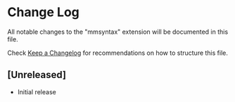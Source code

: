 # Change Log

All notable changes to the "mmsyntax" extension will be documented in this file.

Check [Keep a Changelog](http://keepachangelog.com/) for recommendations on how to structure this file.

## [Unreleased]

- Initial release